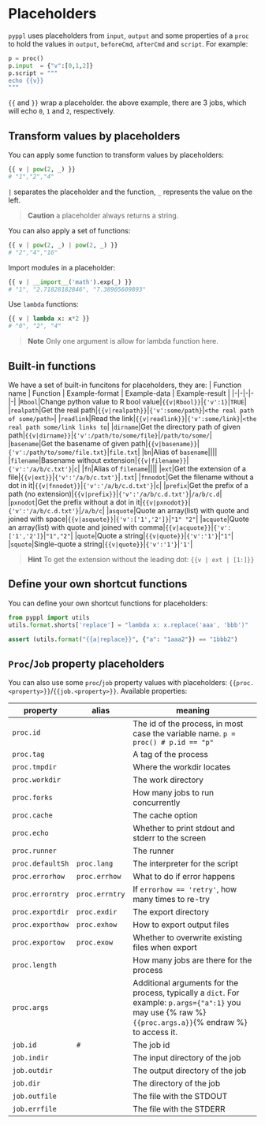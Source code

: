 # Placeholders
<!-- toc -->

`pyppl` uses placeholders from `input`, `output` and some properties of a `proc` to hold the values in `output`, `beforeCmd`, `afterCmd` and `script`. For example:
```python
p = proc()
p.input  = {"v":[0,1,2]}
p.script = """
echo {{v}}
"""
```
`{{` and `}}` wrap a placeholder. the above example, there are 3 jobs, which will echo `0`, `1` and `2`, respectively. 

## Transform values by placeholders
You can apply some function to transform values by placeholders:
```python
{{ v | pow(2, _) }}
# "1","2","4"
```
`|` separates the placeholder and the function, `_` represents the value on the left.
> **Caution** a placeholder always returns a string.

You can also apply a set of functions:
```python
{{ v | pow(2, _) | pow(2, _) }}
# "2","4","16"
```

Import modules in a placeholder:
```python
{{ v | __import__('math').exp(_) }}
# "1", "2.71828182846", "7.38905609893"
```

Use `lambda` functions:
```python
{{ v | lambda x: x*2 }}
# "0", "2", "4"
```
> **Note** Only one argument is allow for lambda function here.

## Built-in functions
We have a set of built-in funcitons for placeholders, they are:
| Function name | Function | Example-format | Example-data | Example-result |
|-|-|-|-|-|
|`Rbool`|Change python value to R bool value|`{{v|Rbool}}`|`{'v':1}`|`TRUE`|
|`realpath`|Get the real path|`{{v|realpath}}`|`{'v':some/path}`|`<the real path of some/path>`|
|`readlink`|Read the link|`{{v|readlink}}`|`{'v':some/link}`|`<the real path some/link links to`|
|`dirname`|Get the directory path of given path|`{{v|dirname}}`|`{'v':/path/to/some/file}`|`/path/to/some/`|
|`basename`|Get the basename of given path|`{{v|basename}}`|`{'v':/path/to/some/file.txt}`|`file.txt`|
|`bn`|Alias of `basename`||||
|`filename`|Basename without extension|`{{v|filename}}`|`{'v':'/a/b/c.txt'}`|`c`|
|`fn`|Alias of `filename`||||
|`ext`|Get the extension of a file|`{{v|ext}}`|`{'v':'/a/b/c.txt'}`|`.txt`|
|`fnnodot`|Get the filename without a dot in it|`{{v|fnnodot}}`|`{'v':'/a/b/c.d.txt'}`|`c`|
|`prefix`|Get the prefix of a path (no extension)|`{{v|prefix}}`|`{'v':'/a/b/c.d.txt'}`|`/a/b/c.d`|
|`pxnodot`|Get the prefix without a dot in it|`{{v|pxnodot}}`|`{'v':'/a/b/c.d.txt'}`|`/a/b/c`|
|`asquote`|Quote an array(list) with quote and joined with space|`{{v|asquote}}`|`{'v':['1','2']}`|`"1" "2"`|
|`acquote`|Quote an array(list) with quote and joined with comma|`{{v|acquote}}`|`{'v':['1','2']}`|`"1","2"`|
|`quote`|Quote a string|`{{v|quote}}`|`{'v':'1'}`|`"1"`|
|`squote`|Single-quote a string|`{{v|quote}}`|`{'v':'1'}`|`'1'`|

> **Hint** To get the extension without the leading dot: `{{v | ext | [1:]}}`

## Define your own shortcut functions
You can define your own shortcut functions for placeholders:
```python
from pyppl import utils
utils.format.shorts['replace'] = "lambda x: x.replace('aaa', 'bbb')"

assert (utils.format("{{a|replace}}", {"a": "1aaa2"}) == "1bbb2")
```

## `Proc`/`Job` property placeholders
You can also use some `proc`/`job` property values with placeholders: `{{proc.<property>}}`/`{{job.<property>}}`. Available properties:

| property     | alias   |meaning               |
|--------------|---------|----------------------|
|`proc.id`|| The id of the process, in most case the variable name. `p = proc() # p.id == "p"`|
|`proc.tag`||A tag of the process|
|`proc.tmpdir`||Where the workdir locates|
|`proc.workdir`||The work directory|
|`proc.forks`||How many jobs to run concurrently|
|`proc.cache`||The cache option|
|`proc.echo`||Whether to print stdout and stderr to the screen|
|`proc.runner`||The runner|
|`proc.defaultSh`|`proc.lang`|The interpreter for the script|
|`proc.errorhow`|`proc.errhow`|What to do if error happens|
|`proc.errorntry`|`proc.errntry`|If `errorhow == 'retry'`, how many times to re-try|
|`proc.exportdir`|`proc.exdir`|The export directory|
|`proc.exporthow`|`proc.exhow`|How to export output files|
|`proc.exportow`|`proc.exow`|Whether to overwrite existing files when export|
|`proc.length`||How many jobs are there for the process|
|`proc.args`||Additional arguments for the process, typically a `dict`. For example: `p.args={"a":1}` you may use {% raw %}`{{proc.args.a}}`{% endraw %} to access it.|
|`job.id`|`#`|The job id|
|`job.indir`||The input directory of the job|
|`job.outdir`||The output directory of the job|
|`job.dir`||The directory of the job|
|`job.outfile`||The file with the STDOUT|
|`job.errfile`||The file with the STDERR|


